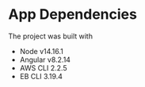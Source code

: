 # App Dependencies

The project was built with

- Node v14.16.1
- Angular v8.2.14
- AWS CLI 2.2.5
- EB CLI 3.19.4

